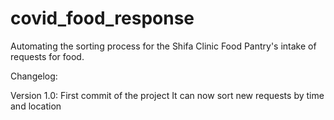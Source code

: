 # covid_food_response
Automating the sorting process for the Shifa Clinic Food Pantry's intake of requests for food.

Changelog:

Version 1.0:
First commit of the project
It can now sort new requests by time and location